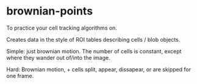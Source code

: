 # brownian-points
To practice your cell tracking algorithms on.

Creates data in the style of ROI tables describing cells / blob objects.

Simple: just brownian motion.  The number of cells is constant, except where they wander out of/into the image.

Hard: Brownian motion, + cells split, appear, dissapear, or are skipped for one frame.
